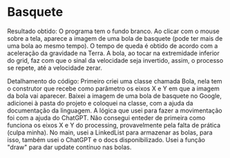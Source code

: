 # Basquete
Resultado obtido: O programa tem o fundo branco. Ao clicar com o mouse sobre a tela, aparece a imagem de uma bola de basquete (pode ter mais de uma bola ao mesmo tempo). O tempo de queda é obtido de acordo com a aceleração da gravidade na Terra. A bola, ao tocar na extremidade inferior do grid, faz com que o sinal da velocidade seja invertido, assim, o processo se repete, até a velocidade zerar.

Detalhamento do código: Primeiro criei uma classe chamada Bola, nela tem o construtor que recebe como parâmetro os eixos X e Y em que a imagem da bola vai aparecer.
Baixei a imagem de uma bola de basquete no Google, adicionei à pasta do projeto e coloquei na classe, com a ajuda da documentação da linguagem. A lógica que usei para fazer a movimentação foi com a ajuda do ChatGPT. Não consegui enteder de primeira como funciona os eixos X e Y do processing, provavelmente pela falta de prática (culpa minha). No main, usei a LinkedList para armazenar as bolas, para isso, também usei o ChatGPT e o docs disponibilizado. Usei a função "draw" para dar update contínuo nas bolas.


